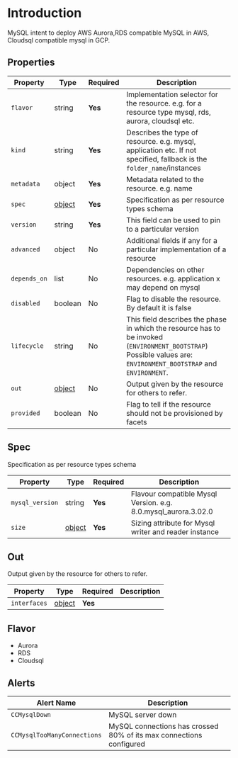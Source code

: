 # Introduction

MySQL intent to deploy AWS Aurora,RDS compatible MySQL in AWS, Cloudsql compatible mysql in GCP.

## Properties

| Property     | Type            | Required | Description                                                                                                                                                      |
| ------------ | --------------- | -------- |------------------------------------------------------------------------------------------------------------------------------------------------------------------|
| `flavor`     | string          | **Yes**  | Implementation selector for the resource. e.g. for a resource type mysql, rds, aurora, cloudsql etc.                                                             |
| `kind`       | string          | **Yes**  | Describes the type of resource. e.g. mysql, application etc. If not specified, fallback is the `folder_name`/instances                                           |
| `metadata`   | object          | **Yes**  | Metadata related to the resource. e.g. name                                                                                                                      |
| `spec`       | [object](#spec) | **Yes**  | Specification as per resource types schema                                                                                                                       |
| `version`    | string          | **Yes**  | This field can be used to pin to a particular version                                                                                                            |
| `advanced`   | object          | No       | Additional fields if any for a particular implementation of a resource                                                                                           |
| `depends_on` | list            | No       | Dependencies on other resources. e.g. application x may depend on mysql                                                                                          |
| `disabled`   | boolean         | No       | Flag to disable the resource. By default it is false                                                                                                             |
| `lifecycle`  | string          | No       | This field describes the phase in which the resource has to be invoked (`ENVIRONMENT_BOOTSTRAP`) Possible values are: `ENVIRONMENT_BOOTSTRAP` and `ENVIRONMENT`. |
| `out`        | [object](#out)  | No       | Output given by the resource for others to refer.                                                                                                                |
| `provided`   | boolean         | No       | Flag to tell if the resource should not be provisioned by facets                                                                                                 |

## Spec

Specification as per resource types schema

| Property     | Type       | Required | Description                                                    |
| ------------ |------------| -------- |----------------------------------------------------------------|
| `mysql_version`     | string     | **Yes**  | Flavour compatible Mysql Version. e.g. 8.0.mysql_aurora.3.02.0 |
| `size`       | [object](../../traits/reader-writer-datastore-sizing.schema.json) | **Yes**  | Sizing attribute for Mysql writer and reader instance          |

## Out

Output given by the resource for others to refer.

| Property     | Type       | Required | Description                                                    |
|--------------|------------| -------- |----------------------------------------------------------------|
| `interfaces` | [object](../../traits/reader-writer-interfaces.schema.json) | **Yes**  |  |

## Flavor

- Aurora
- RDS
- Cloudsql

## Alerts

| Alert Name   | Description                                                | 
|--------------|------------------------------------------------------------|
| `CCMysqlDown` | MySQL server down | 
| `CCMysqlTooManyConnections` | MySQL connections has crossed 80% of its max connections configured | 

